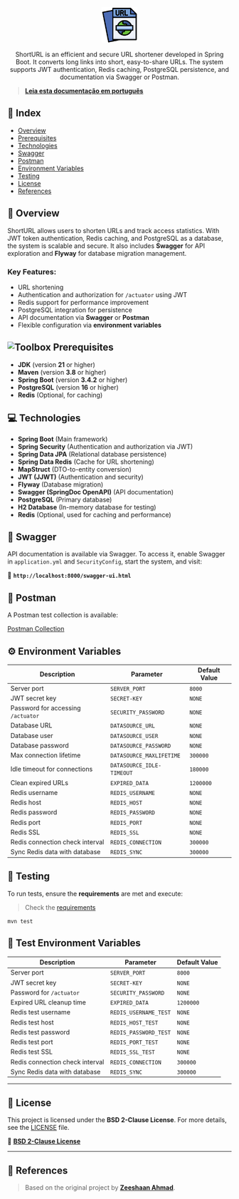 <div align="center"> <a> <img src="logo.png" alt="Logo" width="80" height="80"> </a> <br> <p>ShortURL is an efficient and secure URL shortener developed in Spring Boot. It converts long links into short, easy-to-share URLs. The system supports JWT authentication, Redis caching, PostgreSQL persistence, and documentation via Swagger or Postman.</p> </div>

> **[Leia esta documentação em português](README.md)**

## 📖 **Index**

- [Overview](#-overview)
- [Prerequisites](#-prerequisites)
- [Technologies](#-technologies)
- [Swagger](#-swagger)
- [Postman](#-postman)
- [Environment Variables](#%EF%B8%8F-environment-variables)
- [Testing](#-testing)
- [License](#-license)
- [References](#references)

## 🔭 **Overview**

ShortURL allows users to shorten URLs and track access statistics. With JWT token authentication, Redis caching, and PostgreSQL as a database, the system is scalable and secure. It also includes **Swagger** for API exploration and **Flyway** for database migration management.

### **Key Features:**

- URL shortening
- Authentication and authorization for `/actuator` using JWT
- Redis support for performance improvement
- PostgreSQL integration for persistence
- API documentation via **Swagger** or **Postman**
- Flexible configuration via **environment variables**

## <img src="https://static-00.iconduck.com/assets.00/toolbox-emoji-512x505-gpgwist1.png" width="20" height="20" alt="Toolbox"> **Prerequisites**

- **JDK** (version **21** or higher)
- **Maven** (version **3.8** or higher)
- **Spring Boot** (version **3.4.2** or higher)
- **PostgreSQL** (version **16** or higher)
- **Redis** (Optional, for caching)

## 💻 **Technologies**

- **Spring Boot** (Main framework)
- **Spring Security** (Authentication and authorization via JWT)
- **Spring Data JPA** (Relational database persistence)
- **Spring Data Redis** (Cache for URL shortening)
- **MapStruct** (DTO-to-entity conversion)
- **JWT (JJWT)** (Authentication and security)
- **Flyway** (Database migration)
- **Swagger (SpringDoc OpenAPI)** (API documentation)
- **PostgreSQL** (Primary database)
- **H2 Database** (In-memory database for testing)
- **Redis** (Optional, used for caching and performance)

## 📜 **Swagger**

API documentation is available via Swagger. To access it, enable Swagger in `application.yml` and `SecurityConfig`, start the system, and visit:

🔗 **`http://localhost:8000/swagger-ui.html`**


## 🔗 **Postman**

A Postman test collection is available:

[Postman Collection](https://www.postman.com/sam-goldman11/programs-of-mapple/collection/r2yhoqi/url-shortener)


## ⚙️ **Environment Variables**

|**Description**|**Parameter**|**Default Value**|
|---|---|---|
|Server port|`SERVER_PORT`|`8000`|
|JWT secret key|`SECRET-KEY`|`NONE`|
|Password for accessing `/actuator`|`SECURITY_PASSWORD`|`NONE`|
|Database URL|`DATASOURCE_URL`|`NONE`|
|Database user|`DATASOURCE_USER`|`NONE`|
|Database password|`DATASOURCE_PASSWORD`|`NONE`|
|Max connection lifetime|`DATASOURCE_MAXLIFETIME`|`300000`|
|Idle timeout for connections|`DATASOURCE_IDLE-TIMEOUT`|`180000`|
|Clean expired URLs|`EXPIRED_DATA`|`1200000`|
|Redis username|`REDIS_USERNAME`|`NONE`|
|Redis host|`REDIS_HOST`|`NONE`|
|Redis password|`REDIS_PASSWORD`|`NONE`|
|Redis port|`REDIS_PORT`|`NONE`|
|Redis SSL|`REDIS_SSL`|`NONE`|
|Redis connection check interval|`REDIS_CONNECTION`|`300000`|
|Sync Redis data with database|`REDIS_SYNC`|`300000`|


## 🧪 **Testing**

To run tests, ensure the **requirements** are met and execute:

> Check the [requirements](#-prerequisites)

```
mvn test
```

## 🔬 **Test Environment Variables**

|**Description**|**Parameter**|**Default Value**|
|---|---|---|
|Server port|`SERVER_PORT`|`8000`|
|JWT secret key|`SECRET-KEY`|`NONE`|
|Password for `/actuator`|`SECURITY_PASSWORD`|`NONE`|
|Expired URL cleanup time|`EXPIRED_DATA`|`1200000`|
|Redis test username|`REDIS_USERNAME_TEST`|`NONE`|
|Redis test host|`REDIS_HOST_TEST`|`NONE`|
|Redis test password|`REDIS_PASSWORD_TEST`|`NONE`|
|Redis test port|`REDIS_PORT_TEST`|`NONE`|
|Redis test SSL|`REDIS_SSL_TEST`|`NONE`|
|Redis connection check interval|`REDIS_CONNECTION`|`300000`|
|Sync Redis data with database|`REDIS_SYNC`|`300000`|

---

## 📄 **License**

This project is licensed under the **BSD 2-Clause License**. For more details, see the [LICENSE](LICENSE) file.

🔗 **[BSD 2-Clause License](https://opensource.org/license/bsd-2-clause)**

---

## 📌 **References**

> Based on the original project by **[Zeeshaan Ahmad](https://github.com/zeeshaanahmad/url-shortener)**.